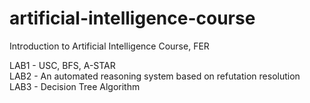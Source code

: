 # artificial-intelligence-course
Introduction to Artificial Intelligence Course, FER

LAB1 - USC, BFS, A-STAR \
LAB2 - An automated reasoning system based on refutation resolution \
LAB3 - Decision Tree Algorithm
